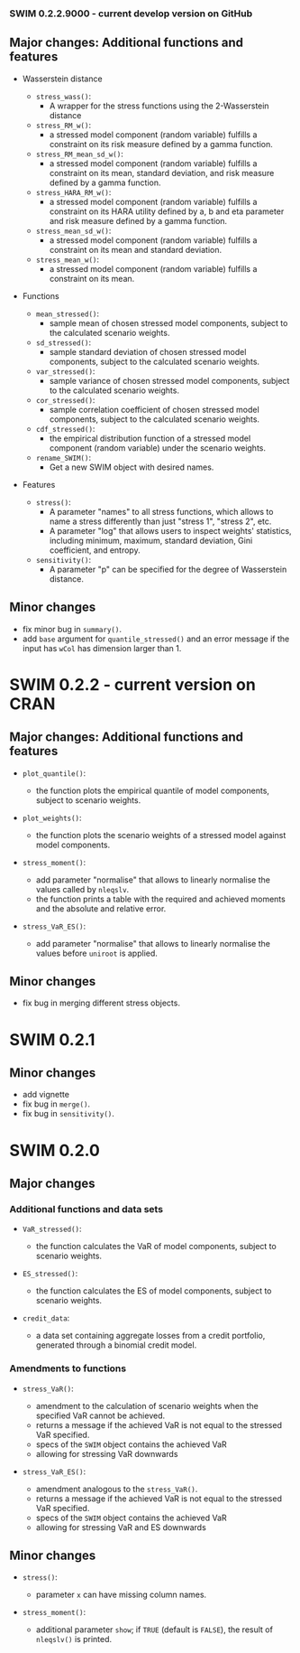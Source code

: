 
### SWIM 0.2.2.9000 - current develop version on GitHub

## Major changes: Additional functions and features

 - Wasserstein distance
 
     - `stress_wass()`:
        - A wrapper for the stress functions using the 2-Wasserstein distance
     - `stress_RM_w()`:
        - a stressed model component (random variable) fulfills a 
        constraint on its risk measure defined by a gamma function.
     - `stress_RM_mean_sd_w()`:
        - a stressed model component (random variable) fulfills a 
        constraint on its mean, standard deviation, and risk measure 
        defined by a gamma function.
     - `stress_HARA_RM_w()`:
        - a stressed model component (random variable) fulfills a
        constraint on its HARA utility defined by a, b and eta parameter
        and risk measure defined by a gamma function.
    - `stress_mean_sd_w()`:
        - a stressed model component (random variable) fulfills a
        constraint on its mean and standard deviation.
    - `stress_mean_w()`: 
        - a stressed model component (random variable) fulfills a
        constraint on its mean.
      

 - Functions
   
     - `mean_stressed()`:
        - sample mean of chosen stressed model components, subject to the calculated scenario weights.
     - `sd_stressed()`:
        - sample standard deviation of chosen stressed model components, subject to the calculated scenario weights.
     - `var_stressed()`:
        - sample variance of chosen stressed model components, subject to the calculated scenario weights.
     - `cor_stressed()`:
        - sample correlation coefficient of chosen stressed model components, subject to the calculated scenario weights.
    - `cdf_stressed()`:
        - the empirical distribution function of a stressed model component (random variable) under the scenario weights. 
    - `rename_SWIM()`: 
        - Get a new SWIM object with desired names.
    
    
    
- Features

    - `stress()`:
        - A parameter "names" to all stress functions, which allows to name a stress differently than just "stress 1", "stress 2", etc.
        - A parameter "log" that allows users to inspect weights' statistics, including minimum, maximum, standard deviation, Gini coefficient, and entropy.
    - `sensitivity()`:
        - A parameter "p"  can be specified for the degree of Wasserstein distance.

## Minor changes

 - fix minor bug in `summary()`.
 - add `base` argument for `quantile_stressed()` and an error message if the input has `wCol` has dimension larger than 1.


# SWIM 0.2.2 - current version on CRAN

## Major changes: Additional functions and features

 - `plot_quantile()`:
    * the function plots the empirical quantile of model components, subject to 
      scenario weights.

 - `plot_weights()`:
    * the function plots the scenario weights of a stressed model against 
      model components.

 - `stress_moment()`:
    * add parameter "normalise" that allows to linearly normalise the values
    called by `nleqslv`.
    * the function prints a table with the required and achieved moments and the absolute and relative error.

 - `stress_VaR_ES()`:
    * add parameter "normalise" that allows to linearly normalise the values 
    before `uniroot` is applied.


## Minor changes

 - fix bug in merging different stress objects.


# SWIM 0.2.1 

## Minor changes

- add vignette
- fix bug in `merge()`. 
- fix bug in `sensitivity()`. 


# SWIM 0.2.0

## Major changes

### Additional functions and data sets

 - `VaR_stressed()`:
    * the function calculates the VaR of model components, subject to 
      scenario weights.

 - `ES_stressed()`:
    * the function calculates the ES of model components, subject to 
      scenario weights.
    
 - `credit_data`:
    * a data set containing aggregate losses from a credit portfolio,
      generated through a binomial credit model.

### Amendments to functions

 - `stress_VaR()`:
    * amendment to the calculation of scenario weights when the specified VaR cannot be achieved.
    * returns a message if the achieved VaR is not equal to the stressed VaR specified.
    * specs of the `SWIM` object contains the achieved VaR 
    * allowing for stressing VaR downwards
    
 - `stress_VaR_ES()`:
    * amendment analogous to the `stress_VaR()`.
    * returns a message if the achieved VaR is not equal to the stressed VaR specified.
    * specs of the `SWIM` object contains the achieved VaR 
    * allowing for stressing VaR and ES downwards

## Minor changes

 - `stress()`:   
    * parameter `x` can have missing column names.

 - `stress_moment()`:
    * additional parameter `show`; if `TRUE` (default is `FALSE`), the result of `nleqslv()` is printed.
